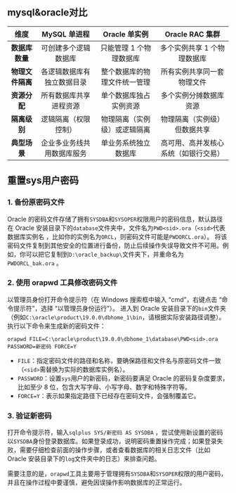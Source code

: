 ## mysql&oracle对比

|     **维度**     |      **MySQL 单进程**      |      **Oracle 单实例**       |         **Oracle RAC 集群**          |
| :--------------: | :------------------------: | :--------------------------: | :----------------------------------: |
|  **数据库数量**  |    可创建多个逻辑数据库    |   只能管理 1 个物理数据库    |     多个实例共享 1 个物理数据库      |
| **物理文件隔离** | 各逻辑数据库有独立数据目录 | 整个数据库的物理文件统一管理 |      所有实例共享同一套物理文件      |
|   **资源分配**   |   所有数据库共享进程资源   |    单个数据库独占实例资源    |        多个实例分摊数据库资源        |
|   **隔离级别**   |    逻辑隔离（权限控制）    | 物理隔离（实例级）或逻辑隔离 |     物理隔离（实例级）但数据共享     |
|   **典型场景**   | 企业多业务线共用数据库服务 |     单业务系统独立数据库     | 高可用、高并发核心系统（如银行交易） |

## 重置sys用户密码

### 1. 备份原密码文件

Oracle 的密码文件存储了拥有`SYSDBA`和`SYSOPER`权限用户的密码信息，默认路径在 Oracle 安装目录下的`database`文件夹中，文件名为`PWD<sid>.ora`（`<sid>`代表数据库实例名 ，比如你的实例名为`ORCL`，则密码文件可能是`PWDORCL.ora`）。
将该密码文件复制到其他安全的位置进行备份，防止后续操作失误导致文件不可用。例如，你可以把它复制到`D:\oracle_backup\`文件夹下，并重命名为`PWDORCL_bak.ora` 。

### 2. 使用 orapwd 工具修改密码文件

以管理员身份打开命令提示符（在 Windows 搜索框中输入 “cmd”，右键点击 “命令提示符”，选择 “以管理员身份运行”）。
进入到 Oracle 安装目录下的`bin`文件夹（例如`C:\oracle\product\19.0.0\dbhome_1\bin`，请根据实际安装路径调整）。
执行以下命令来生成新的密码文件：

```plaintext
orapwd FILE=C:\oracle\product\19.0.0\dbhome_1\database\PWD<sid>.ora PASSWORD=新密码 FORCE=Y
```

- `FILE`：指定密码文件的路径和名称，要确保路径和文件名与原密码文件一致（`<sid>`需替换为实际的数据库实例名）。
- `PASSWORD`：设置`sys`用户的新密码，新密码要满足 Oracle 的密码复杂度要求，比如至少 8 位，包含大写字母、小写字母、数字和特殊字符等。
- `FORCE=Y`：表示如果指定路径下已经存在密码文件，会强制覆盖它。

### 3. 验证新密码

打开命令提示符，输入`sqlplus SYS/新密码 AS SYSDBA` ，尝试使用新设置的密码以`SYSDBA`身份登录数据库。如果登录成功，说明密码重置操作完成；如果登录失败，需要仔细检查前面的操作步骤，或者查看数据库的相关日志文件（比如 Oracle 安装目录下的`log`文件夹中的日志）来排查问题。

需要注意的是，`orapwd`工具主要用于管理拥有`SYSDBA`和`SYSOPER`权限的用户密码，并且在操作过程中要谨慎，避免因误操作影响数据库的正常运行。